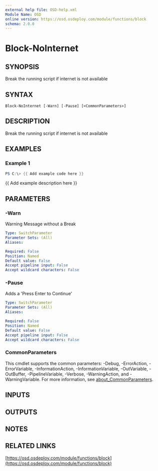 ```yaml
---
external help file: OSD-help.xml
Module Name: OSD
online version: https://osd.osdeploy.com/module/functions/block
schema: 2.0.0
---
```


# Block-NoInternet

## SYNOPSIS
Break the running script if internet is not available

## SYNTAX

```
Block-NoInternet [-Warn] [-Pause] [<CommonParameters>]
```

## DESCRIPTION
Break the running script if internet is not available

## EXAMPLES

### Example 1
```powershell
PS C:\> {{ Add example code here }}
```

{{ Add example description here }}

## PARAMETERS

### -Warn
Warning Message without a Break

```yaml
Type: SwitchParameter
Parameter Sets: (All)
Aliases:

Required: False
Position: Named
Default value: False
Accept pipeline input: False
Accept wildcard characters: False
```

### -Pause
Adds a 'Press Enter to Continue'

```yaml
Type: SwitchParameter
Parameter Sets: (All)
Aliases:

Required: False
Position: Named
Default value: False
Accept pipeline input: False
Accept wildcard characters: False
```

### CommonParameters
This cmdlet supports the common parameters: -Debug, -ErrorAction, -ErrorVariable, -InformationAction, -InformationVariable, -OutVariable, -OutBuffer, -PipelineVariable, -Verbose, -WarningAction, and -WarningVariable. For more information, see [about_CommonParameters](http://go.microsoft.com/fwlink/?LinkID=113216).

## INPUTS

## OUTPUTS

## NOTES

## RELATED LINKS

[https://osd.osdeploy.com/module/functions/block](https://osd.osdeploy.com/module/functions/block)

